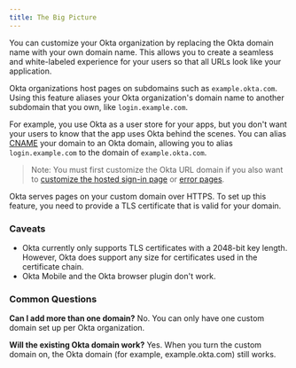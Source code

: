 ```yaml
---
title: The Big Picture
---
```

You can customize your Okta organization by replacing the Okta domain name with your own domain name. This allows you to create a seamless and white-labeled experience for your users so that all URLs look like your application.

Okta organizations host pages on subdomains such as `example.okta.com`. Using this feature aliases your Okta organization's domain name to another subdomain that you own, like `login.example.com`. 

For example, you use Okta as a user store for your apps, but you don't want your users to know that the app uses Okta behind the scenes. You can alias [CNAME](https://www.web24.com.au/tutorials/cname-records-used) your domain to an Okta domain, allowing you to alias `login.example.com` to the domain of `example.okta.com`.

> Note: You must first customize the Okta URL domain if you also want to [customize the hosted sign-in page](https://help.okta.com/en/prod/Content/Topics/Settings/custom-okta-hosted-sign-in-page.htm) or [error pages](https://help.okta.com/en/prod/Content/Topics/Settings/custom-error-pages.htm).

Okta serves pages on your custom domain over HTTPS. To set up this feature, you need to provide a TLS certificate that is valid for your domain.

### Caveats
* Okta currently only supports TLS certificates with a 2048-bit key length. However, Okta does support any size for certificates used in the certificate chain.
* Okta Mobile and the Okta browser plugin don't work.

### Common Questions
**Can I add more than one domain?**
No. You can only have one custom domain set up per Okta organization.

**Will the existing Okta domain work?**
Yes. When you turn the custom domain on, the Okta domain (for example, example.okta.com) still works.
